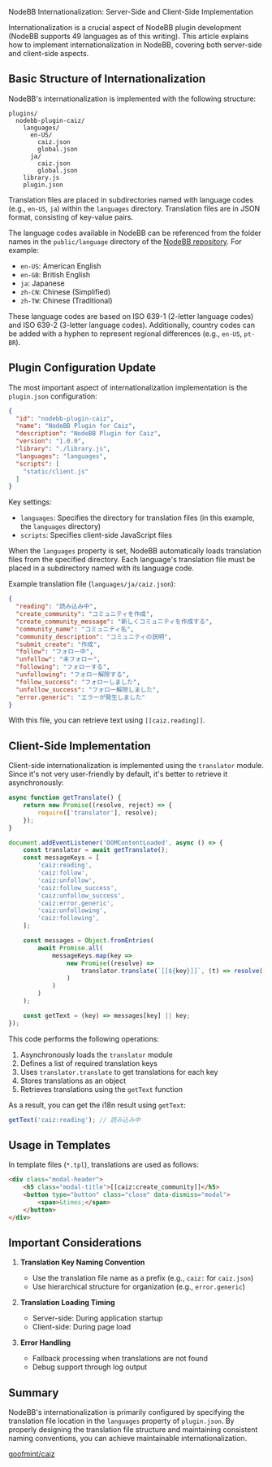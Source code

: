NodeBB Internationalization: Server-Side and Client-Side Implementation

Internationalization is a crucial aspect of NodeBB plugin development (NodeBB supports 49 languages as of this writing). This article explains how to implement internationalization in NodeBB, covering both server-side and client-side aspects.

## Basic Structure of Internationalization

NodeBB's internationalization is implemented with the following structure:

```
plugins/
  nodebb-plugin-caiz/
    languages/
      en-US/
        caiz.json
        global.json
      ja/
        caiz.json
        global.json
    library.js
    plugin.json
```

Translation files are placed in subdirectories named with language codes (e.g., `en-US`, `ja`) within the `languages` directory. Translation files are in JSON format, consisting of key-value pairs.

The language codes available in NodeBB can be referenced from the folder names in the `public/language` directory of the [NodeBB repository](https://github.com/NodeBB/NodeBB/tree/d161eb6f6c37e62c092668a7a750f24f7d51378e/public/language). For example:

- `en-US`: American English
- `en-GB`: British English
- `ja`: Japanese
- `zh-CN`: Chinese (Simplified)
- `zh-TW`: Chinese (Traditional)

These language codes are based on ISO 639-1 (2-letter language codes) and ISO 639-2 (3-letter language codes). Additionally, country codes can be added with a hyphen to represent regional differences (e.g., `en-US`, `pt-BR`).

## Plugin Configuration Update

The most important aspect of internationalization implementation is the `plugin.json` configuration:

```json
{
  "id": "nodebb-plugin-caiz",
  "name": "NodeBB Plugin for Caiz",
  "description": "NodeBB Plugin for Caiz",
  "version": "1.0.0",
  "library": "./library.js",
  "languages": "languages",
  "scripts": [
    "static/client.js"
  ]
}
```

Key settings:

- `languages`: Specifies the directory for translation files (in this example, the `languages` directory)
- `scripts`: Specifies client-side JavaScript files

When the `languages` property is set, NodeBB automatically loads translation files from the specified directory. Each language's translation file must be placed in a subdirectory named with its language code.

Example translation file (`languages/ja/caiz.json`):

```json
{
  "reading": "読み込み中",
  "create_community": "コミュニティを作成",
  "create_community_message": "新しくコミュニティを作成する",
  "community_name": "コミュニティ名",
  "community_description": "コミュニティの説明",
  "submit_create": "作成",
  "follow": "フォロー中",
  "unfollow": "未フォロー",
  "following": "フォローする",
  "unfollowing": "フォロー解除する",
  "follow_success": "フォローしました",
  "unfollow_success": "フォロー解除しました",
  "error.generic": "エラーが発生しました"
}
```

With this file, you can retrieve text using `[[caiz.reading]]`.

## Client-Side Implementation

Client-side internationalization is implemented using the `translator` module. Since it's not very user-friendly by default, it's better to retrieve it asynchronously:

```javascript
async function getTranslate() {
    return new Promise((resolve, reject) => {
        require(['translator'], resolve);
    });
}

document.addEventListener('DOMContentLoaded', async () => {
    const translator = await getTranslate();
    const messageKeys = [
        'caiz:reading',
        'caiz:follow',
        'caiz:unfollow',
        'caiz:follow_success',
        'caiz:unfollow_success',
        'caiz:error.generic',
        'caiz:unfollowing',
        'caiz:following',
    ];

    const messages = Object.fromEntries(
        await Promise.all(
            messageKeys.map(key => 
                new Promise((resolve) => 
                    translator.translate(`[[${key}]]`, (t) => resolve([key, t]))
                )
            )
        )
    );

    const getText = (key) => messages[key] || key;
});
```

This code performs the following operations:

1. Asynchronously loads the `translator` module
2. Defines a list of required translation keys
3. Uses `translator.translate` to get translations for each key
4. Stores translations as an object
5. Retrieves translations using the `getText` function

As a result, you can get the i18n result using `getText`:

```javascript
getText('caiz:reading'); // 読み込み中
```

## Usage in Templates

In template files (`*.tpl`), translations are used as follows:

```html
<div class="modal-header">
    <h5 class="modal-title">[[caiz:create_community]]</h5>
    <button type="button" class="close" data-dismiss="modal">
        <span>&times;</span>
    </button>
</div>
```

## Important Considerations

1. **Translation Key Naming Convention**
   - Use the translation file name as a prefix (e.g., `caiz:` for `caiz.json`)
   - Use hierarchical structure for organization (e.g., `error.generic`)

2. **Translation Loading Timing**
   - Server-side: During application startup
   - Client-side: During page load

3. **Error Handling**
   - Fallback processing when translations are not found
   - Debug support through log output

## Summary

NodeBB's internationalization is primarily configured by specifying the translation file location in the `languages` property of `plugin.json`. By properly designing the translation file structure and maintaining consistent naming conventions, you can achieve maintainable internationalization.

[goofmint/caiz](https://github.com/goofmint/caiz) 